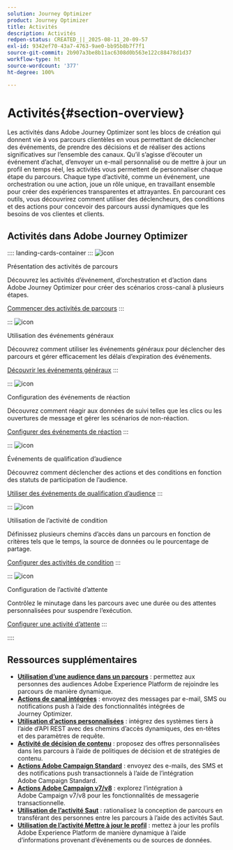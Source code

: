```yaml
---
solution: Journey Optimizer
product: Journey Optimizer
title: Activités
description: Activités
redpen-status: CREATED_||_2025-08-11_20-09-57
exl-id: 9342ef70-43a7-4763-9ae0-bb95b8b7f7f1
source-git-commit: 2b907a3be8b11ac6308d0b563e122c88478d1d37
workflow-type: ht
source-wordcount: '377'
ht-degree: 100%

---
```


# Activités{#section-overview}

Les activités dans Adobe Journey Optimizer sont les blocs de création qui donnent vie à vos parcours clientèles en vous permettant de déclencher des événements, de prendre des décisions et de réaliser des actions significatives sur l’ensemble des canaux. Qu’il s’agisse d’écouter un événement d’achat, d’envoyer un e-mail personnalisé ou de mettre à jour un profil en temps réel, les activités vous permettent de personnaliser chaque étape du parcours. Chaque type d’activité, comme un événement, une orchestration ou une action, joue un rôle unique, en travaillant ensemble pour créer des expériences transparentes et attrayantes. En parcourant ces outils, vous découvrirez comment utiliser des déclencheurs, des conditions et des actions pour concevoir des parcours aussi dynamiques que les besoins de vos clientes et clients.

## Activités dans Adobe Journey Optimizer

:::: landing-cards-container
:::
![icon](https://cdn.experienceleague.adobe.com/icons/book.svg?lang=fr)

Présentation des activités de parcours

Découvrez les activités d’événement, d’orchestration et d’action dans Adobe Journey Optimizer pour créer des scénarios cross-canal à plusieurs étapes.

[Commencer des activités de parcours](../using/building-journeys/about-journey-activities.md)
:::

:::
![icon](https://cdn.experienceleague.adobe.com/icons/circle-play.svg?lang=fr)

Utilisation des événements généraux

Découvrez comment utiliser les événements généraux pour déclencher des parcours et gérer efficacement les délais d’expiration des événements.

[Découvrir les événements généraux](../using/building-journeys/general-events.md)
:::

:::
![icon](https://cdn.experienceleague.adobe.com/icons/list-check.svg?lang=fr)

Configuration des événements de réaction

Découvrez comment réagir aux données de suivi telles que les clics ou les ouvertures de message et gérer les scénarios de non-réaction.

[Configurer des événements de réaction](../using/building-journeys/reaction-events.md)
:::

:::
![icon](https://cdn.experienceleague.adobe.com/icons/bullseye.svg?lang=fr)

Événements de qualification d’audience

Découvrez comment déclencher des actions et des conditions en fonction des statuts de participation de l’audience.

[Utiliser des événements de qualification d’audience](../using/building-journeys/audience-qualification-events.md)
:::

:::
![icon](https://cdn.experienceleague.adobe.com/icons/gear.svg?lang=fr)

Utilisation de l’activité de condition

Définissez plusieurs chemins d’accès dans un parcours en fonction de critères tels que le temps, la source de données ou le pourcentage de partage.

[Configurer des activités de condition](../using/building-journeys/condition-activity.md)
:::

:::
![icon](https://cdn.experienceleague.adobe.com/icons/clock.svg?lang=fr)

Configuration de l’activité d’attente

Contrôlez le minutage dans les parcours avec une durée ou des attentes personnalisées pour suspendre l’exécution.

[Configurer une activité d’attente](../using/building-journeys/wait-activity.md)
:::

::::


## Ressources supplémentaires

- **[Utilisation d’une audience dans un parcours](../using/building-journeys/read-audience.md)** : permettez aux personnes des audiences Adobe Experience Platform de rejoindre les parcours de manière dynamique.
- **[Actions de canal intégrées](../using/building-journeys/journeys-message.md)** : envoyez des messages par e-mail, SMS ou notifications push à l’aide des fonctionnalités intégrées de Journey Optimizer.
- **[Utilisation d’actions personnalisées](../using/building-journeys/using-custom-actions.md)** : intégrez des systèmes tiers à l’aide d’API REST avec des chemins d’accès dynamiques, des en-têtes et des paramètres de requête.
- **[Activité de décision de contenu](../using/building-journeys/content-decision.md)** : proposez des offres personnalisées dans les parcours à l’aide de politiques de décision et de stratégies de contenu.
- **[Actions Adobe Campaign Standard](../using/building-journeys/using-adobe-campaign-standard.md)** : envoyez des e-mails, des SMS et des notifications push transactionnels à l’aide de l’intégration Adobe Campaign Standard.
- **[Actions Adobe Campaign v7/v8](../using/building-journeys/using-adobe-campaign-v7-v8.md)** : explorez l’intégration à Adobe Campaign v7/v8 pour les fonctionnalités de messagerie transactionnelle.
- **[Utilisation de l’activité Saut](../using/building-journeys/jump.md)** : rationalisez la conception de parcours en transférant des personnes entre les parcours à l’aide des activités Saut.
- **[Utilisation de l’activité Mettre à jour le profil](../using/building-journeys/update-profiles.md)** : mettez à jour les profils Adobe Experience Platform de manière dynamique à l’aide d’informations provenant d’événements ou de sources de données.
